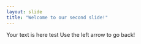```yaml
---
layout: slide
title: "Welcome to our second slide!"
---
```

Your text is here test
Use the left arrow to go back!
